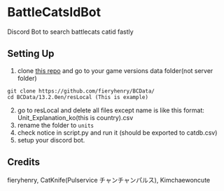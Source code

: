 # BattleCatsIdBot
Discord Bot to search battlecats catid fastly

## Setting Up
1. clone [this repo](https://github.com/fieryhenry/BCData/) and go to your game versions data folder(not server folder)
```
git clone https://github.com/fieryhenry/BCData/
cd BCData/13.2.0en/resLocal (This is example)
```
2. go to resLocal and delete all files except name is like this format: Unit_Explanation_ko(this is country).csv
3. rename the folder to `units`
4. check notice in script.py and run it (should be exported to catdb.csv)
5. setup your discord bot.

## Credits
fieryhenry, CatKnife(Pulservice チャンチャンパルス), Kimchaewoncute 
